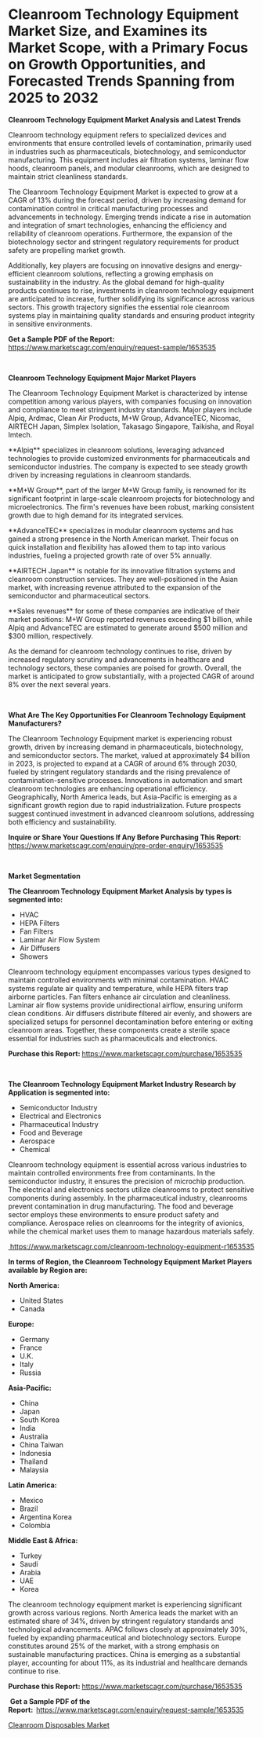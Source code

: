 <p><h1>Cleanroom Technology Equipment Market Size, and Examines its Market Scope, with a Primary Focus on Growth Opportunities, and Forecasted Trends Spanning from 2025 to 2032</h1></p><p><strong>Cleanroom Technology Equipment Market Analysis and Latest Trends</strong></p>
<p><p>Cleanroom technology equipment refers to specialized devices and environments that ensure controlled levels of contamination, primarily used in industries such as pharmaceuticals, biotechnology, and semiconductor manufacturing. This equipment includes air filtration systems, laminar flow hoods, cleanroom panels, and modular cleanrooms, which are designed to maintain strict cleanliness standards. </p><p>The Cleanroom Technology Equipment Market is expected to grow at a CAGR of 13% during the forecast period, driven by increasing demand for contamination control in critical manufacturing processes and advancements in technology. Emerging trends indicate a rise in automation and integration of smart technologies, enhancing the efficiency and reliability of cleanroom operations. Furthermore, the expansion of the biotechnology sector and stringent regulatory requirements for product safety are propelling market growth. </p><p>Additionally, key players are focusing on innovative designs and energy-efficient cleanroom solutions, reflecting a growing emphasis on sustainability in the industry. As the global demand for high-quality products continues to rise, investments in cleanroom technology equipment are anticipated to increase, further solidifying its significance across various sectors. This growth trajectory signifies the essential role cleanroom systems play in maintaining quality standards and ensuring product integrity in sensitive environments.</p></p>
<p><strong>Get a Sample PDF of the Report:&nbsp;</strong> <a href="https://www.marketscagr.com/enquiry/request-sample/1653535?utm_campaign=2138&utm_medium=2&utm_source=Github&utm_content=ia&utm_term=05032025&utm_id=cleanroom-technology-equipment">https://www.marketscagr.com/enquiry/request-sample/1653535</a></p>
<p>&nbsp;</p>
<p><strong>Cleanroom Technology Equipment Major Market Players</strong></p>
<p><p>The Cleanroom Technology Equipment Market is characterized by intense competition among various players, with companies focusing on innovation and compliance to meet stringent industry standards. Major players include Alpiq, Ardmac, Clean Air Products, M+W Group, AdvanceTEC, Nicomac, AIRTECH Japan, Simplex Isolation, Takasago Singapore, Taikisha, and Royal Imtech.</p><p>**Alpiq** specializes in cleanroom solutions, leveraging advanced technologies to provide customized environments for pharmaceuticals and semiconductor industries. The company is expected to see steady growth driven by increasing regulations in cleanroom standards.</p><p>**M+W Group**, part of the larger M+W Group family, is renowned for its significant footprint in large-scale cleanroom projects for biotechnology and microelectronics. The firm's revenues have been robust, marking consistent growth due to high demand for its integrated services.</p><p>**AdvanceTEC** specializes in modular cleanroom systems and has gained a strong presence in the North American market. Their focus on quick installation and flexibility has allowed them to tap into various industries, fueling a projected growth rate of over 5% annually.</p><p>**AIRTECH Japan** is notable for its innovative filtration systems and cleanroom construction services. They are well-positioned in the Asian market, with increasing revenue attributed to the expansion of the semiconductor and pharmaceutical sectors.</p><p>**Sales revenues** for some of these companies are indicative of their market positions: M+W Group reported revenues exceeding $1 billion, while Alpiq and AdvanceTEC are estimated to generate around $500 million and $300 million, respectively.</p><p>As the demand for cleanroom technology continues to rise, driven by increased regulatory scrutiny and advancements in healthcare and technology sectors, these companies are poised for growth. Overall, the market is anticipated to grow substantially, with a projected CAGR of around 8% over the next several years.</p></p>
<p>&nbsp;</p>
<p><strong>What Are The Key Opportunities For Cleanroom Technology Equipment Manufacturers?</strong></p>
<p><p>The Cleanroom Technology Equipment market is experiencing robust growth, driven by increasing demand in pharmaceuticals, biotechnology, and semiconductor sectors. The market, valued at approximately $4 billion in 2023, is projected to expand at a CAGR of around 6% through 2030, fueled by stringent regulatory standards and the rising prevalence of contamination-sensitive processes. Innovations in automation and smart cleanroom technologies are enhancing operational efficiency. Geographically, North America leads, but Asia-Pacific is emerging as a significant growth region due to rapid industrialization. Future prospects suggest continued investment in advanced cleanroom solutions, addressing both efficiency and sustainability.</p></p>
<p><strong>Inquire or Share Your Questions If Any Before Purchasing This Report:</strong> <a href="https://www.marketscagr.com/enquiry/pre-order-enquiry/1653535?utm_campaign=2138&utm_medium=2&utm_source=Github&utm_content=ia&utm_term=05032025&utm_id=cleanroom-technology-equipment">https://www.marketscagr.com/enquiry/pre-order-enquiry/1653535</a></p>
<p>&nbsp;</p>
<p><strong>Market Segmentation</strong></p>
<p><strong>The Cleanroom Technology Equipment Market Analysis by types is segmented into:</strong></p>
<p><ul><li>HVAC</li><li>HEPA Filters</li><li>Fan Filters</li><li>Laminar Air Flow System</li><li>Air Diffusers</li><li>Showers</li></ul></p>
<p><p>Cleanroom technology equipment encompasses various types designed to maintain controlled environments with minimal contamination. HVAC systems regulate air quality and temperature, while HEPA filters trap airborne particles. Fan filters enhance air circulation and cleanliness. Laminar air flow systems provide unidirectional airflow, ensuring uniform clean conditions. Air diffusers distribute filtered air evenly, and showers are specialized setups for personnel decontamination before entering or exiting cleanroom areas. Together, these components create a sterile space essential for industries such as pharmaceuticals and electronics.</p></p>
<p><strong>Purchase this Report:&nbsp;</strong><a href="https://www.marketscagr.com/purchase/1653535?utm_campaign=2138&utm_medium=2&utm_source=Github&utm_content=ia&utm_term=05032025&utm_id=cleanroom-technology-equipment">https://www.marketscagr.com/purchase/1653535</a></p>
<p>&nbsp;</p>
<p><strong>The Cleanroom Technology Equipment Market Industry Research by Application is segmented into:</strong></p>
<p><ul><li>Semiconductor Industry</li><li>Electrical and Electronics</li><li>Pharmaceutical Industry</li><li>Food and Beverage</li><li>Aerospace</li><li>Chemical</li></ul></p>
<p><p>Cleanroom technology equipment is essential across various industries to maintain controlled environments free from contaminants. In the semiconductor industry, it ensures the precision of microchip production. The electrical and electronics sectors utilize cleanrooms to protect sensitive components during assembly. In the pharmaceutical industry, cleanrooms prevent contamination in drug manufacturing. The food and beverage sector employs these environments to ensure product safety and compliance. Aerospace relies on cleanrooms for the integrity of avionics, while the chemical market uses them to manage hazardous materials safely.</p></p>
<p><a href="https://www.marketscagr.com/cleanroom-technology-equipment-r1653535?utm_campaign=2138&utm_medium=2&utm_source=Github&utm_content=ia&utm_term=05032025&utm_id=cleanroom-technology-equipment">&nbsp;https://www.marketscagr.com/cleanroom-technology-equipment-r1653535</a></p>
<p><strong>In terms of Region, the Cleanroom Technology Equipment Market Players available by Region are:</strong></p>
<p>
    <p> <strong> North America: </strong>
        <ul>
            <li>United States</li>
            <li>Canada</li>
        </ul>
        </p> 
    <p> <strong> Europe: </strong>
        <ul>
            <li>Germany</li>
            <li>France</li>
            <li>U.K.</li>
            <li>Italy</li>
            <li>Russia</li>
        </ul>
        </p> 
    <p> <strong> Asia-Pacific: </strong>
        <ul>
            <li>China</li>
            <li>Japan</li>
            <li>South Korea</li>
            <li>India</li>
            <li>Australia</li>
            <li>China Taiwan</li>
            <li>Indonesia</li>
            <li>Thailand</li>
            <li>Malaysia</li>
        </ul>
        </p> 
    <p> <strong> Latin America: </strong>
        <ul>
            <li>Mexico</li>
            <li>Brazil</li>
            <li>Argentina Korea</li>
            <li>Colombia</li>
        </ul>
        </p> 
    <p> <strong> Middle East & Africa: </strong>
        <ul>
            <li>Turkey</li>
            <li>Saudi</li>
            <li>Arabia</li>
            <li>UAE</li>
            <li>Korea</li>
        </ul>
    </p>
    </p>
<p><p>The cleanroom technology equipment market is experiencing significant growth across various regions. North America leads the market with an estimated share of 34%, driven by stringent regulatory standards and technological advancements. APAC follows closely at approximately 30%, fueled by expanding pharmaceutical and biotechnology sectors. Europe constitutes around 25% of the market, with a strong emphasis on sustainable manufacturing practices. China is emerging as a substantial player, accounting for about 11%, as its industrial and healthcare demands continue to rise.</p></p>
<p><strong>Purchase this Report: </strong><a href="https://www.marketscagr.com/purchase/1653535?utm_campaign=2138&utm_medium=2&utm_source=Github&utm_content=ia&utm_term=05032025&utm_id=cleanroom-technology-equipment">https://www.marketscagr.com/purchase/1653535</a></p>
<p>&nbsp;<strong>Get a Sample PDF of the Report:&nbsp;&nbsp;</strong><a href="https://www.marketscagr.com/enquiry/request-sample/1653535?utm_campaign=2138&utm_medium=2&utm_source=Github&utm_content=ia&utm_term=05032025&utm_id=cleanroom-technology-equipment">https://www.marketscagr.com/enquiry/request-sample/1653535</a></p>
<p><strong></strong></p>
<p><p><a href="https://github.com/joannesouthgate/Market-Research-Report-List-5/blob/main/cleanroom-disposables-market.md?utm_campaign=2138&utm_medium=2&utm_source=Github&utm_content=ia&utm_term=05032025&utm_id=cleanroom-technology-equipment">Cleanroom Disposables Market</a></p></p>